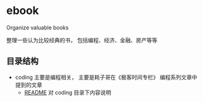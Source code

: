 # ebook
Organize valuable books


整理一些认为比较经典的书， 包括编程、经济、金融、房产等等


## 目录结构
* coding 主要是编程相关， 主要是耗子哥在《极客时间专栏》 编程系列文章中提到的文章
  * [README](#coding/README.md) 对 coding 目录下内容说明
